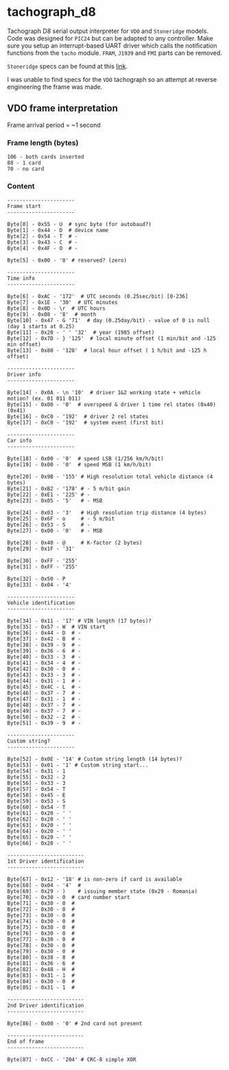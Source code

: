 # tachograph_d8

Tachograph D8 serial output interpreter for `VDO` and `Stoneridge` models. Code was designed for `PIC24` but can be adapted to any controller. Make sure you setup an interrupt-based UART driver which calls the notification functions from the `tacho` module. `FRAM`, `J1939` and `FMI` parts can be removed.

`Stoneridge` specs can be found at this [link](http://files.webyan.com/10552/files/D8/1231_078-990136%2001%20SE5000%20rev%207%20D8%20Serial%20data%20Output.pdf).

I was unable to find specs for the `VDO` tachograph so an attempt at reverse engineering the frame was made.

## VDO frame interpretation

Frame arrival period = ~1 second

### Frame length (bytes)

```
106 - both cards inserted
88 - 1 card
70 - no card
```

### Content

```
----------------------
Frame start
----------------------

Byte[0] - 0x55 - U  # sync byte (for autobaud?)
Byte[1] - 0x44 - D  # device name
Byte[2] - 0x54 - T  # -
Byte[3] - 0x43 - C  # -
Byte[4] - 0x4F - O  # -

Byte[5] - 0x00 - '0' # reserved? (zero)

----------------------
Time info
----------------------

Byte[6] - 0xAC - '172'  # UTC seconds (0.25sec/bit) [0-236]
Byte[7] - 0x1E - '30'  # UTC minutes
Byte[8] - 0x0D - \r  # UTC hours
Byte[9] - 0x08 - '8'  # month
Byte[10] - 0x47 - G '71'  # day (0.25day/bit) - value of 0 is null (day 1 starts at 0.25)
Byte[11] - 0x20 - ' ' '32'  # year (1985 offset)
Byte[12] - 0x7D - } '125'  # local minute offset (1 min/bit and -125 min offset)
Byte[13] - 0x80 - '128'  # local hour offset ( 1 h/bit and -125 h offset)

----------------------
Driver info
----------------------

Byte[14] - 0x0A - \n '10'  # driver 1&2 working state + vehicle motion? (ex. 01 011 011)
Byte[15] - 0x00 - '0'  # overspeed & driver 1 time rel states (0x40) (0x41)
Byte[16] - 0xC0 - '192'  # driver 2 rel states
Byte[17] - 0xC0 - '192'  # system event (first bit)

----------------------
Car info
----------------------

Byte[18] - 0x00 - '0'  # speed LSB (1/256 km/h/bit)
Byte[19] - 0x00 - '0'  # speed MSB (1 km/h/bit)

Byte[20] - 0x9B - '155' # High resolution total vehicle distance (4 bytes)
Byte[21] - 0xB2 - '178' # - 5 m/bit gain
Byte[22] - 0xE1 - '225' # -
Byte[23] - 0x05 - '5'   # - MSB

Byte[24] - 0x03 - '3'   # High resolution trip distance (4 bytes)
Byte[25] - 0x6F - o     # - 5 m/bit
Byte[26] - 0x53 - S     # -
Byte[27] - 0x00 - '0'   # - MSB

Byte[28] - 0x40 - @     # K-factor (2 bytes)
Byte[29] - 0x1F - '31'

Byte[30] - 0xFF - '255'
Byte[31] - 0xFF - '255'

Byte[32] - 0x50 - P
Byte[33] - 0x04 - '4'

----------------------
Vehicle identification
----------------------

Byte[34] - 0x11 - '17' # VIN length (17 bytes)?
Byte[35] - 0x57 - W  # VIN start
Byte[36] - 0x44 - D  # -
Byte[37] - 0x42 - B  # -
Byte[38] - 0x39 - 9  # -
Byte[39] - 0x36 - 6  # -
Byte[40] - 0x33 - 3  # -
Byte[41] - 0x34 - 4  # -
Byte[42] - 0x30 - 0  # -
Byte[43] - 0x33 - 3  # -
Byte[44] - 0x31 - 1  # -
Byte[45] - 0x4C - L  # -
Byte[46] - 0x37 - 7  # -
Byte[47] - 0x31 - 1  # -
Byte[48] - 0x37 - 7  # -
Byte[49] - 0x37 - 7  # -
Byte[50] - 0x32 - 2  # -
Byte[51] - 0x39 - 9  # -

----------------------
Custom string?
----------------------

Byte[52] - 0x0E - '14' # Custom string length (14 bytes)?
Byte[53] - 0x01 - '1' # Custom string start...
Byte[54] - 0x31 - 1
Byte[55] - 0x32 - 2
Byte[56] - 0x33 - 3
Byte[57] - 0x54 - T
Byte[58] - 0x45 - E
Byte[59] - 0x53 - S
Byte[60] - 0x54 - T
Byte[61] - 0x20 - ' '
Byte[62] - 0x20 - ' '
Byte[63] - 0x20 - ' '
Byte[64] - 0x20 - ' '
Byte[65] - 0x20 - ' '
Byte[66] - 0x20 - ' '

-------------------------
1st Driver identification
-------------------------

Byte[67] - 0x12 - '18' # is non-zero if card is available
Byte[68] - 0x04 - '4'  #
Byte[69] - 0x29 - )    # issuing member state (0x29 - Romania)
Byte[70] - 0x30 - 0  # card number start
Byte[71] - 0x30 - 0  #
Byte[72] - 0x30 - 0  #
Byte[73] - 0x30 - 0  #
Byte[74] - 0x30 - 0  #
Byte[75] - 0x30 - 0  #
Byte[76] - 0x30 - 0  #
Byte[77] - 0x30 - 0  #
Byte[78] - 0x30 - 0  #
Byte[79] - 0x30 - 0  #
Byte[80] - 0x38 - 8  #
Byte[81] - 0x36 - 6  #
Byte[82] - 0x48 - H  #
Byte[83] - 0x31 - 1  #
Byte[84] - 0x30 - 0  #
Byte[85] - 0x31 - 1  #

-------------------------
2nd Driver identification
-------------------------

Byte[86] - 0x00 - '0' # 2nd card not present

-------------------------
End of frame
-------------------------

Byte[87] - 0xCC - '204' # CRC-8 simple XOR
```
